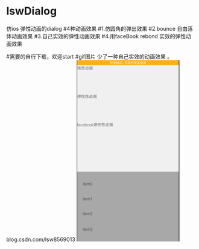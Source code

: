# lswDialog
仿ios 弹性动画的dialog
#4种动画效果 
#1.仿圆角的弹出效果
#2.bounce 自由落体动画效果
#3.自己实效的弹性动画效果
#4.用faceBook rebond 实效的弹性动画效果


#需要的自行下载，欢迎start
#gif图片 少了一种自己实效的动画效果 。
blog.csdn.com/lsw8569013
![image](https://github.com/lsw8569013/lswDialog/blob/master/animator.gif ) 
